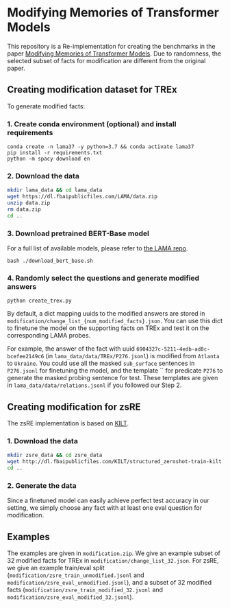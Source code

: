 # Modifying Memories of Transformer Models
This repository is a Re-implementation for creating the benchmarks in the paper [Modifying Memories of Transformer Models](https://arxiv.org/pdf/2012.00363.pdf). Due to randomness, the selected subset of facts for modification are different from the original paper.

## Creating modification dataset for TREx

To generate modified facts:

### 1. Create conda environment (optional) and install requirements

```
conda create -n lama37 -y python=3.7 && conda activate lama37
pip install -r requirements.txt
python -m spacy download en
```

### 2. Download the data

```bash
mkdir lama_data && cd lama_data
wget https://dl.fbaipublicfiles.com/LAMA/data.zip
unzip data.zip
rm data.zip
cd ..
```

### 3. Download pretrained BERT-Base model
For a full list of available models, please refer to [the LAMA repo](https://github.com/facebookresearch/LAMA/blob/master/download_models.sh).
```
bash ./download_bert_base.sh
```

### 4. Randomly select the questions and generate modified answers
```
python create_trex.py
```
By default, a dict mapping uuids to the modified answers are stored in `modification/change_list_{num_modified_facts}.json`. You can use this dict to finetune the model on the supporting facts on TREx and test it on the corresponding LAMA probes. 

For example, the answer of the fact with uuid `6904327c-5211-4edb-ad8c-bcefee2149c6` (in `lama_data/data/TREx/P276.jsonl`) is modified from `Atlanta` to `Ukraine`. You could use all the masked `sub_surface` sentences in `P276.jsonl` for finetuning the model, and the template `` for predicate `P276` to generate the masked probing sentence for test. These templates are given in `lama_data/data/relations.jsonl` if you followed our Step 2. 



## Creating modification for zsRE
The zsRE implementation is based on [KILT](https://github.com/facebookresearch/KILT). 

### 1. Download the data
```bash
mkdir zsre_data && cd zsre_data
wget http://dl.fbaipublicfiles.com/KILT/structured_zeroshot-train-kilt.jsonl
cd .. 
```

### 2. Generate the data
Since a finetuned model can easily achieve perfect test accuracy in our setting, we simply choose any fact with at least one eval question for modification. 

## Examples
The examples are given in `modification.zip`. We give an example subset of 32 modified facts for TREx in `modification/change_list_32.json`. 
For zsRE, we give an example train/eval split (`modification/zsre_train_unmodified.jsonl` and `modification/zsre_eval_unmodified.jsonl`), and a subset of 32 modified facts (`modification/zsre_train_modified_32.jsonl` and `modification/zsre_eval_modified_32.jsonl`). 